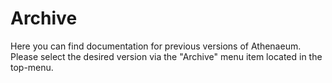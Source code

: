 # Archive

Here you can find documentation for previous versions of Athenaeum.
Please select the desired version via the "Archive" menu item located in the top-menu.
